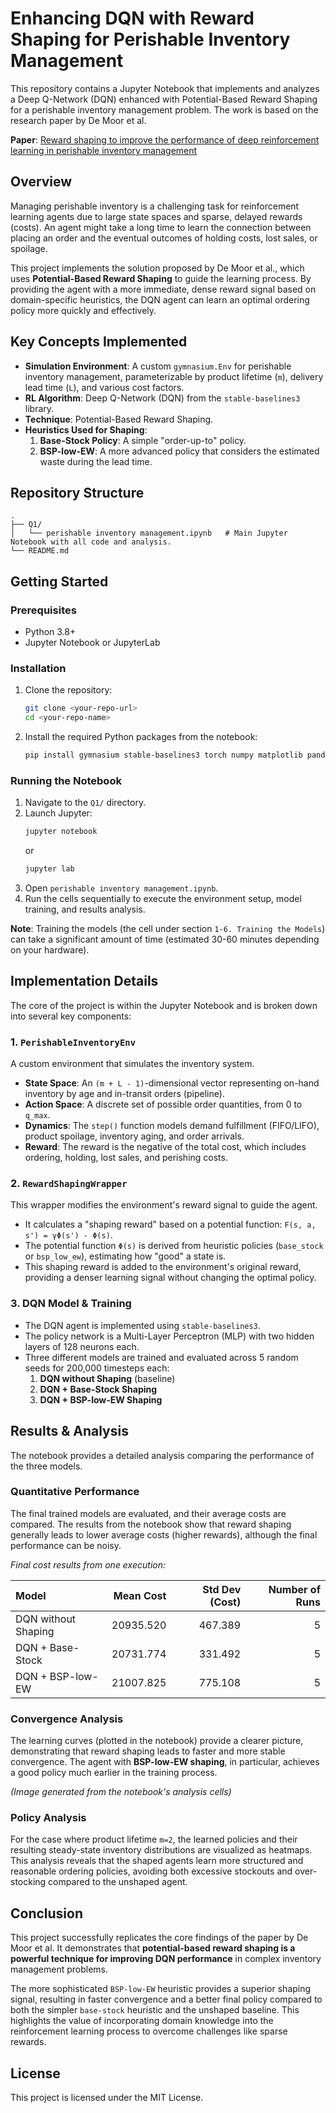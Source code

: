# Enhancing DQN with Reward Shaping for Perishable Inventory Management

This repository contains a Jupyter Notebook that implements and analyzes a Deep Q-Network (DQN) enhanced with Potential-Based Reward Shaping for a perishable inventory management problem. The work is based on the research paper by De Moor et al.

**Paper**: [Reward shaping to improve the performance of deep reinforcement learning in perishable inventory management](https://www.researchgate.net/publication/355707267_Reward_shaping_to_improve_the_performance_of_deep_reinforcement_learning_in_perishable_inventory_management)

## Overview

Managing perishable inventory is a challenging task for reinforcement learning agents due to large state spaces and sparse, delayed rewards (costs). An agent might take a long time to learn the connection between placing an order and the eventual outcomes of holding costs, lost sales, or spoilage.

This project implements the solution proposed by De Moor et al., which uses **Potential-Based Reward Shaping** to guide the learning process. By providing the agent with a more immediate, dense reward signal based on domain-specific heuristics, the DQN agent can learn an optimal ordering policy more quickly and effectively.

## Key Concepts Implemented

-   **Simulation Environment**: A custom `gymnasium.Env` for perishable inventory management, parameterizable by product lifetime (`m`), delivery lead time (`L`), and various cost factors.
-   **RL Algorithm**: Deep Q-Network (DQN) from the `stable-baselines3` library.
-   **Technique**: Potential-Based Reward Shaping.
-   **Heuristics Used for Shaping**:
    1.  **Base-Stock Policy**: A simple "order-up-to" policy.
    2.  **BSP-low-EW**: A more advanced policy that considers the estimated waste during the lead time.

## Repository Structure

```
.
├── Q1/
│   └── perishable inventory management.ipynb   # Main Jupyter Notebook with all code and analysis.
└── README.md
```

## Getting Started

### Prerequisites

-   Python 3.8+
-   Jupyter Notebook or JupyterLab

### Installation

1.  Clone the repository:
    ```bash
    git clone <your-repo-url>
    cd <your-repo-name>
    ```

2.  Install the required Python packages from the notebook:
    ```bash
    pip install gymnasium stable-baselines3 torch numpy matplotlib pandas seaborn scipy
    ```

### Running the Notebook

1.  Navigate to the `Q1/` directory.
2.  Launch Jupyter:
    ```bash
    jupyter notebook
    ```
    or
    ```bash
    jupyter lab
    ```
3.  Open `perishable inventory management.ipynb`.
4.  Run the cells sequentially to execute the environment setup, model training, and results analysis.

**Note**: Training the models (the cell under section `1-6. Training the Models`) can take a significant amount of time (estimated 30-60 minutes depending on your hardware).

## Implementation Details

The core of the project is within the Jupyter Notebook and is broken down into several key components:

### 1. `PerishableInventoryEnv`

A custom environment that simulates the inventory system.

-   **State Space**: An `(m + L - 1)`-dimensional vector representing on-hand inventory by age and in-transit orders (pipeline).
-   **Action Space**: A discrete set of possible order quantities, from 0 to `q_max`.
-   **Dynamics**: The `step()` function models demand fulfillment (FIFO/LIFO), product spoilage, inventory aging, and order arrivals.
-   **Reward**: The reward is the negative of the total cost, which includes ordering, holding, lost sales, and perishing costs.

### 2. `RewardShapingWrapper`

This wrapper modifies the environment's reward signal to guide the agent.

-   It calculates a "shaping reward" based on a potential function: `F(s, a, s') = γΦ(s') - Φ(s)`.
-   The potential function `Φ(s)` is derived from heuristic policies (`base_stock` or `bsp_low_ew`), estimating how "good" a state is.
-   This shaping reward is added to the environment's original reward, providing a denser learning signal without changing the optimal policy.

### 3. DQN Model & Training

-   The DQN agent is implemented using `stable-baselines3`.
-   The policy network is a Multi-Layer Perceptron (MLP) with two hidden layers of 128 neurons each.
-   Three different models are trained and evaluated across 5 random seeds for 200,000 timesteps each:
    1.  **DQN without Shaping** (baseline)
    2.  **DQN + Base-Stock Shaping**
    3.  **DQN + BSP-low-EW Shaping**

## Results & Analysis

The notebook provides a detailed analysis comparing the performance of the three models.

### Quantitative Performance

The final trained models are evaluated, and their average costs are compared. The results from the notebook show that reward shaping generally leads to lower average costs (higher rewards), although the final performance can be noisy.

*Final cost results from one execution:*

| Model                  |   Mean Cost |   Std Dev (Cost) |   Number of Runs |
|:-----------------------|------------:|-----------------:|-----------------:|
| DQN without Shaping    |    20935.520|          467.389 |                5 |
| DQN + Base-Stock       |    20731.774|          331.492 |                5 |
| DQN + BSP-low-EW       |    21007.825|          775.108 |                5 |

### Convergence Analysis

The learning curves (plotted in the notebook) provide a clearer picture, demonstrating that reward shaping leads to faster and more stable convergence. The agent with **BSP-low-EW shaping**, in particular, achieves a good policy much earlier in the training process.


*(Image generated from the notebook's analysis cells)*

### Policy Analysis

For the case where product lifetime `m=2`, the learned policies and their resulting steady-state inventory distributions are visualized as heatmaps. This analysis reveals that the shaped agents learn more structured and reasonable ordering policies, avoiding both excessive stockouts and over-stocking compared to the unshaped agent.

## Conclusion

This project successfully replicates the core findings of the paper by De Moor et al. It demonstrates that **potential-based reward shaping is a powerful technique for improving DQN performance** in complex inventory management problems.

The more sophisticated `BSP-low-EW` heuristic provides a superior shaping signal, resulting in faster convergence and a better final policy compared to both the simpler `base-stock` heuristic and the unshaped baseline. This highlights the value of incorporating domain knowledge into the reinforcement learning process to overcome challenges like sparse rewards.

## License

This project is licensed under the MIT License.